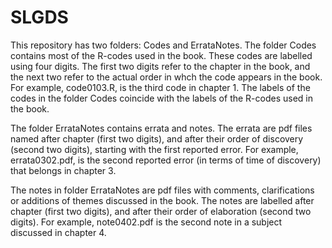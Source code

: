 # SLGDS
This repository has two folders: Codes and ErrataNotes. The folder Codes contains most of the R-codes used in the book. These codes are labelled using four digits. The first two digits refer to the chapter in the book, and the next two refer to the actual order in whch the code appears in the book. For example, code0103.R, is the third code in chapter 1. The labels of the codes in the folder Codes coincide with the labels of the R-codes used in the book.  

  The folder ErrataNotes contains errata and notes. The errata are pdf files named after chapter (first two digits), and after their order of discovery (second two digits), starting with the first reported error. For example, errata0302.pdf, is the second reported error (in terms of time of discovery) that belongs in chapter 3. 
  
  The notes in folder ErrataNotes are pdf files with comments, clarifications or additions of themes discussed in the book. The notes are labelled after chapter (first two digits), and after their order of elaboration (second two digits). For example, note0402.pdf is the second note in a subject discussed in chapter 4.  
